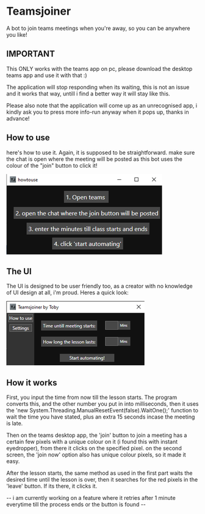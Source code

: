 # Teamsjoiner
A bot to join teams meetings when you're away, so you can be anywhere you like!

## IMPORTANT
This ONLY works with the teams app on pc, please download the desktop teams app and use it with that :)

The application will stop responding when its waiting, this is not an issue and it works that way, untill i find a better way it will stay like this.

Please also note that the application will come up as an unrecognised app, i kindly ask you to press more info-run anyway when it pops up, thanks in advance!

## How to use
here's how to use it. Again, it is supposed to be straightforward. make sure the chat is open where the meeting will be posted as this bot uses the colour of the "join" button to click it!

![](images/howtouse.png)

## The UI
The UI is designed to be user friendly too, as a creator with no knowledge of UI design at all, i'm proud. Heres a quick look:

![](images/updatedui.png)

## How it works
First, you input the time from now till the lesson starts. The program converts this, and the other number you put in into milliseconds, then it uses the 'new System.Threading.ManualResetEvent(false).WaitOne();' function to wait the time you have stated, plus an extra 15 seconds incase the meeting is late. 

Then on the teams desktop app, the 'join' button to join a meeting has a certain few pixels with a unique colour on it (i found this with instant eyedropper), from there it clicks on the specified pixel. on the second screen, the 'join now' option also has unique colour pixels, so it made it easy. 

After the lesson starts, the same method as used in the first part waits the desired time until the lesson is over, then it searches for the red pixels in the 'leave' button. If its there, it clicks it. 

-- i am currently working on a feature where it retries after 1 minute everytime till the process ends or the button is found --


